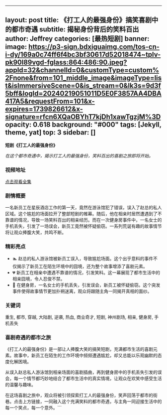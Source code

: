 
---
layout: post
title: 《打工人的最强身份》搞笑喜剧中的都市奇遇
subtitle: 揭秘身份背后的笑料百出
author: Jeffrey
categories: [最热短剧]
banner:
  image: https://p3-sign.bdxiguaimg.com/tos-cn-i-dy/169a0c74ff6f4bc3bf30617d52018474~tplv-pk90l89vgd-fglass:864:486:90.jpeg?appId=32&channelId=0&customType=custom%2Fnone&from=101_middle_image&imageType=list&isImmersiveScene=0&is_stream=0&lk3s=9d3f5bff&logId=20240219051011D5E0F3857AA4DBA417A5&requestFrom=101&x-expires=1739826612&x-signature=rfcn6XQaOBYhT7kjDh1xawTgzjM%3D
  opacity: 0.618
  background: "#000"
tags: [Jekyll, theme, yat]
top: 3
sidebar: []
---
**短剧《打工人的最强身份》**

*在这个都市奇遇中，揭示打工人的最强身份，笑料百出的喜剧之旅即将开始。*

### 视频地址

[点击观看全集](https://youtu.be/8FGzri37WPQ)

### 剧情概要

一名新员工在星辰酒店工作的第一天，竟然在游泳馆犯了错误，误入了赵总的私人区域。这个尴尬的场面拉开了整部短剧的帷幕。随后，他在相亲时居然遭遇到了不靠谱的情况，导致一场笑料百出的相亲经历。而在一次健身房事件中，一名女士的手机丢失，引发了一场误会，新员工竟然被怀疑偷窃。一系列荒诞有趣的故事情节将让观众捧腹大笑，共鸣不断。

### 精彩亮点

* 🏊 赵总的私人游泳馆被新员工误入，导致尴尬场面。这个出乎意料的事件不仅揭示了新员工在陌生环境中的囧境，还为整个故事增添了喜剧元素。
* 💔 新员工在相亲中遭遇不靠谱的情况，引发笑料。这一幕展现了都市生活中的相亲囧境，令人忍俊不禁。
* 📱 在健身房，一名女士的手机丢失，引发误会，新员工被怀疑偷窃。这个突发事件使得故事情节更加扑朔迷离，观众将跟随主角一同揭开真相的面纱。

### 关键词

重生, 都市, 穿越, 大陆剧, 逆袭, 热血, 商业奇才, 短剧, 神州剧场, 相亲, 健身房, 手机丢失

### 喜剧奇遇的都市之旅

《打工人的最强身份》是一部让人捧腹大笑的搞笑短剧，充满都市生活的喜剧元素。故事中，新员工在陌生的工作环境中频频遭遇尴尬，却又总能以乐观幽默的态度化解困境。

从误入赵总私人游泳馆到相亲场面的喜剧插曲，再到健身房中的手机丢失引发的误会，每一个情节都巧妙地结合了都市生活中的真实情境，让观众在欢笑中感受生活的温馨与趣味。

在这场喜剧之旅中，观众将被引领探索打工人的最强身份，笑声回荡于都市的街巷。点击上方链接，一同融入这个充满笑料的都市奇遇，与主角一同迎接生活中的每一个笑点，每一个意外。```

